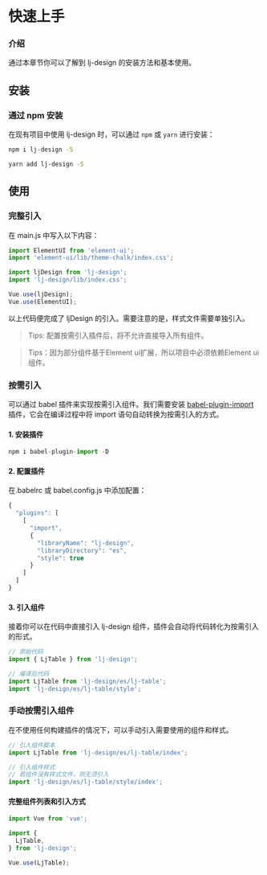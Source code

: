 # 快速上手

### 介绍

通过本章节你可以了解到 lj-design 的安装方法和基本使用。

## 安装

### 通过 npm 安装

在现有项目中使用 lj-design 时，可以通过 `npm` 或 `yarn` 进行安装：

```bash
npm i lj-design -S
```

```bash
yarn add lj-design -S
```
## 使用

### 完整引入

在 main.js 中写入以下内容：

```js
import ElementUI from 'element-ui';
import 'element-ui/lib/theme-chalk/index.css';

import ljDesign from 'lj-design';
import 'lj-design/lib/index.css';

Vue.use(ljDesign);
Vue.use(ElementUI);

```

以上代码便完成了 ljDesign 的引入。需要注意的是，样式文件需要单独引入。

> Tips: 配置按需引入插件后，将不允许直接导入所有组件。

> Tips：因为部分组件基于Element ui扩展，所以项目中必须依赖Element ui组件。

### 按需引入

可以通过 babel 插件来实现按需引入组件。我们需要安装 [babel-plugin-import](https://github.com/umijs/babel-plugin-import) 插件，它会在编译过程中将 import 语句自动转换为按需引入的方式。

#### 1. 安装插件

```js
npm i babel-plugin-import -D
```

#### 2. 配置插件

在.babelrc 或 babel.config.js 中添加配置：

```js
{
  "plugins": [
    [
      "import",
      {
        "libraryName": "lj-design",
        "libraryDirectory": "es",
        "style": true
      }
    ]
  ]
}
```

#### 3. 引入组件

接着你可以在代码中直接引入 lj-design 组件，插件会自动将代码转化为按需引入的形式。

```js
// 原始代码
import { LjTable } from 'lj-design';

// 编译后代码
import LjTable from 'lj-design/es/lj-table';
import 'lj-design/es/lj-table/style';
```

### 手动按需引入组件

在不使用任何构建插件的情况下，可以手动引入需要使用的组件和样式。

```js
// 引入组件脚本
import LjTable from 'lj-design/es/lj-table/index';

// 引入组件样式
// 若组件没有样式文件，则无须引入
import 'lj-design/es/lj-table/style/index';
```

#### 完整组件列表和引入方式

```js
import Vue from 'vue';

import { 
  LjTable,
} from 'lj-design';

Vue.use(LjTable);
```